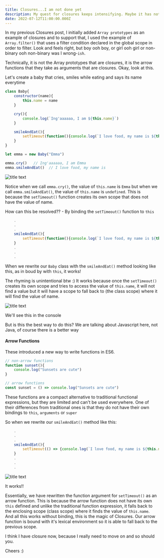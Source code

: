 ```yaml
---
title: Closures...I am not done yet
description: My quest for closures keeps intensifying. Maybe it has nothing to do with Javascript closures but some other kind of closure.
date: 2022-07-12T11:00:00.000Z
---
```


In my previous Closures post, I initially added ``Array prototypes`` as an example of closures and to support that, I used the example of ``Array.filter()`` that uses a filter condition declared in the global scope in order to filter. Look and feels right, but boy ooh boy, or girl ooh girl or non-binary ooh non-binary was I wrong-``ish``.

Technically, it is not the Array prototypes that are closures, it is the arrow functions that they take as arguments that are closures. Okay, look at this.

Let's create a baby that cries, smiles while eating and says its name everytime

```js
class Baby{
    constructor(name){
        this.name = name
    }

    cry(){
        console.log(`Ing'aaaaaa, I am ${this.name}`)
    }

    smileAndEat(){
        setTimeout(function(){console.log(`I love food, my name is ${this.name}`)}, 1000)
    }
}

let emma = new Baby("Emma")

emma.cry()   // Ing'aaaaaa, I am Emma
emma.smileAndEat()  // I love food, my name is
```
<img src="https://github.com/kibuikaCodes/kibuika.com/blob/main/content/assets/emma.png?raw=true" alt="title text">

Notice when we call ``emma.cry()``, the value of ``this.name`` is ``Emma`` but when we call ``emma.smileAndEat()``, the value of ``this.name`` is ``undefined``. This is because the ``setTimeout()`` function creates its own scope that does not have the value of name.

How can this be resolved?? - By binding the ``setTimeout()`` function to ``this``

```js
    .
    .
    .
    smileAndEat(){
        setTimeout(function(){console.log(`I love food, my name is ${this.name}`)}.bind(this), 1000)
    }
    .
    .
    .

```

When we rewrite our ``Baby`` class with the ``smileAndEat()`` method looking like this, as in boud by with ``this``, it works!

The rhyming is unintentional btw :)
It works because once the ``setTimeout()`` creates its own scope and tries to access the value of ``this.name``, it will not find a value but it will have a scope to fall back to (the class scope) where it will find the value of name.

<img src="https://github.com/kibuikaCodes/kibuika.com/blob/main/content/assets/kyle.png?raw=true" alt="title text">

We'll see this in the console


But is this the best way to do this? We are talking about Javascript here, not Java, of course there is a better way

#### Arrow Functions
These introduced a new way to write functions in ES6.

```js
// non-arrow functions
function sunset(){
    console.log("Sunsets are cute")
}

// arrow functions
const sunset = () => console.log("Sunsets are cute")
```

These functions are a compact alternative to traditional functional expressions, but they are limited and can't be used everywhere.
One of their differences from traditional ones is that they do not have their own bindings to ``this``, ``arguments`` or ``super``

So when we rewrite our ``smileAndEat()`` method like this:

```js
    .
    .
    .
    smileAndEat(){
        setTimeout(() => {console.log(`I love food, my name is ${this.name}`)}, 1000)
    }
    .
    .
    .
```

<img src="https://github.com/kibuikaCodes/kibuika.com/blob/main/content/assets/ken.png?raw=true" alt="title text">



It works!! 

Essentially, we have rewritten the function argument for ``setTimeout()`` as an arrow function. This is because the arrow function does not have its own ``this`` defined and unlike the traditional function expression, it falls back to the enclosing scope (class scope) where it finds the value of ``this.name``. And all this works without binding, this is the magic of Closures. Our arrow function is bound with it's lexical environment so it is able to fall back to the previous scope.


I think I have closure now, because I really need to move on and so should you.

Cheers :)






